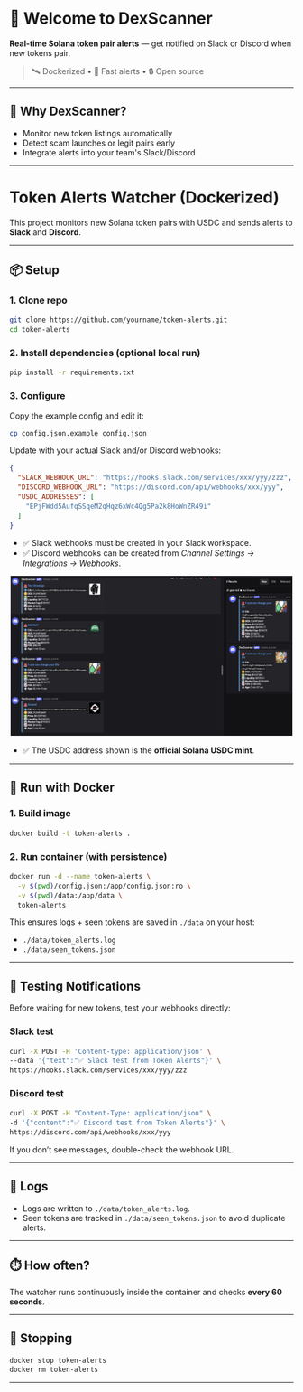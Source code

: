 # 👋 Welcome to DexScanner

**Real-time Solana token pair alerts** — get notified on Slack or Discord when new tokens pair.

> 🛰️ Dockerized • 🔔 Fast alerts • 🔒 Open source

---

## 📢 Why DexScanner?

- Monitor new token listings automatically
- Detect scam launches or legit pairs early
- Integrate alerts into your team's Slack/Discord

---

# Token Alerts Watcher (Dockerized)

This project monitors new Solana token pairs with USDC and sends alerts to **Slack** and **Discord**.

---

## 📦 Setup

### 1. Clone repo
```bash
git clone https://github.com/yourname/token-alerts.git
cd token-alerts
```

### 2. Install dependencies (optional local run)

```bash
pip install -r requirements.txt
```

### 3. Configure

Copy the example config and edit it:

```bash
cp config.json.example config.json
```

Update with your actual Slack and/or Discord webhooks:

```json
{
  "SLACK_WEBHOOK_URL": "https://hooks.slack.com/services/xxx/yyy/zzz",
  "DISCORD_WEBHOOK_URL": "https://discord.com/api/webhooks/xxx/yyy",
  "USDC_ADDRESSES": [
    "EPjFWdd5AufqSSqeM2qHqz6xWc4Qg5Pa2k8HoWnZR49i"
  ]
}
```

* ✅ Slack webhooks must be created in your Slack workspace.
* ✅ Discord webhooks can be created from *Channel Settings → Integrations → Webhooks*.

<p align="center">
  <img src="images/discord.png" alt="Discord Message Example" width="500"/>
</p>

* ✅ The USDC address shown is the **official Solana USDC mint**.

---

## 🐳 Run with Docker

### 1. Build image

```bash
docker build -t token-alerts .
```

### 2. Run container (with persistence)

```bash
docker run -d --name token-alerts \
  -v $(pwd)/config.json:/app/config.json:ro \
  -v $(pwd)/data:/app/data \
  token-alerts
```

This ensures logs + seen tokens are saved in `./data` on your host:

* `./data/token_alerts.log`
* `./data/seen_tokens.json`

---

## 🔔 Testing Notifications

Before waiting for new tokens, test your webhooks directly:

### Slack test

```bash
curl -X POST -H 'Content-type: application/json' \
--data '{"text":"✅ Slack test from Token Alerts"}' \
https://hooks.slack.com/services/xxx/yyy/zzz
```

### Discord test

```bash
curl -X POST -H "Content-Type: application/json" \
-d '{"content":"✅ Discord test from Token Alerts"}' \
https://discord.com/api/webhooks/xxx/yyy
```

If you don’t see messages, double-check the webhook URL.

---

## 📝 Logs

* Logs are written to `./data/token_alerts.log`.
* Seen tokens are tracked in `./data/seen_tokens.json` to avoid duplicate alerts.

---

## ⏱️ How often?

The watcher runs continuously inside the container and checks **every 60 seconds**.

---

## 🛑 Stopping

```bash
docker stop token-alerts
docker rm token-alerts
```
---
